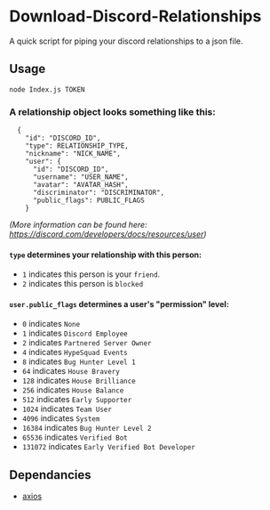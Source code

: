 # Download-Discord-Relationships
A quick script for piping your discord relationships to a json file. 


## Usage

`node Index.js TOKEN`

### A relationship object looks something like this: 

```
  {
    "id": "DISCORD_ID",
    "type": RELATIONSHIP_TYPE,
    "nickname": "NICK_NAME",
    "user": {
      "id": "DISCORD_ID",
      "username": "USER_NAME",
      "avatar": "AVATAR_HASH",
      "discriminator": "DISCRIMINATOR",
      "public_flags": PUBLIC_FLAGS
    }
```

_(More information can be found here: https://discord.com/developers/docs/resources/user)_

#### `type` determines your relationship with this person: 
* `1` indicates this person is your `friend`.
* `2` indicates this person is `blocked`

#### `user.public_flags` determines a user's "permission" level: 
* `0`	indicates `None`
* `1` indicates	`Discord Employee`
* `2` indicates	`Partnered Server Owner`
* `4` indicates `HypeSquad Events`
* `8` indicates	`Bug Hunter Level 1`
* `64` indicates `House Bravery`
* `128` indicates `House Brilliance`
* `256` indicates	`House Balance`
* `512`	indicates `Early Supporter`
* `1024` indicates `Team User`
* `4096` indicates `System`
* `16384` indicates `Bug Hunter Level 2`
* `65536` indicates	`Verified Bot`
* `131072` indicates `Early Verified Bot Developer`

## Dependancies

* [axios](https://www.npmjs.com/package/axios)
